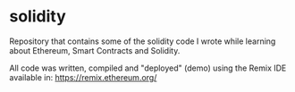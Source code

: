 # solidity
Repository that contains some of the solidity code I wrote while learning about Ethereum, Smart Contracts and Solidity.

All code was written, compiled and "deployed" (demo) using the Remix IDE available in: https://remix.ethereum.org/
